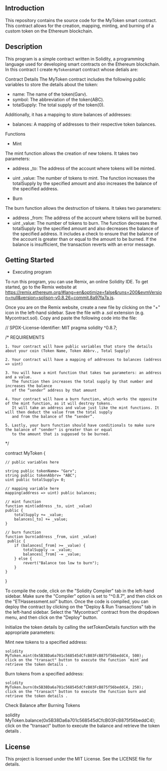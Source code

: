 ## Introduction 
This repository contains the source code for the MyToken smart contract. This contract allows for the creation, mapping, minting, and burning of a custom token on the Ethereum blockchain.
## Description
This program is a simple contract written in Solidity, a programming language used for developing smart contracts on the Ethereum blockchain. In this contract I create `MyToken`smart contract whose detials are:

Contract Details
The MyToken contract includes the following public variables to store the details about the token:
- name: The name of the token(Garv).
- symbol: The abbreviation of the token(ABC).
- totalSupply: The total supply of the token(0).

Additionally, it has a mapping to store balances of addresses:
- balances: A mapping of addresses to their respective token balances.

Functions

 - Mint

The mint function allows the creation of new tokens. It takes two parameters:
- address _to: The address of the account where tokens will be minted.
- uint _value: The number of tokens to mint.
The function increases the totalSupply by the specified amount and also increases the balance of the specified address.

- Burn
  
The burn function allows the destruction of tokens. It takes two parameters:
- address _from: The address of the account where tokens will be burned.
- uint _value: The number of tokens to burn.
The function decreases the totalSupply by the specified amount and also decreases the balance of the specified address. It includes a check to ensure that the balance of the account is greater than or equal to the amount to be burned. If the balance is insufficient, the transaction reverts with an error message.

## Getting Started
- Executing program

To run this program, you can use Remix, an online Solidity IDE. To get started, go to the Remix website at https://remix.ethereum.org/#lang=en&optimize=false&runs=200&evmVersion=null&version=soljson-v0.8.26+commit.8a97fa7a.js. 

Once you are on the Remix website, create a new file by clicking on the "+" icon in the left-hand sidebar. 
Save the file with a .sol extension (e.g. Mycontract.sol). Copy and paste the following code into the file:

// SPDX-License-Identifier: MIT
pragma solidity ^0.8.7;

/*
       REQUIREMENTS
       
    1. Your contract will have public variables that store the details about your coin (Token Name, Token Abbrv., Total Supply)
    
    2. Your contract will have a mapping of addresses to balances (address => uint)
    
    3. You will have a mint function that takes two parameters: an address and a value. 
       The function then increases the total supply by that number and increases the balance 
       of the “sender” address by that amount
       
    4. Your contract will have a burn function, which works the opposite of the mint function, as it will destroy tokens. 
       It will take an address and value just like the mint functions. It will then deduct the value from the total supply 
       and from the balance of the “sender”.
       
    5. Lastly, your burn function should have conditionals to make sure the balance of "sender" is greater than or equal 
       to the amount that is supposed to be burned.
*/


contract MyToken
{

    // public variables here

    string public tokenName= "Garv";
    string public tokenAbbrv= "ABC";
    uint public totalSupply= 0;

    // mapping variable here
    mapping(address => uint) public balances;
  
    // mint function
    function mint(address _to, uint _value) 
    public {
        totalSupply += _value;
        balances[_to] += _value;
    }

    // burn function
    function burn(address _from, uint _value)
     public {
        if (balances[_from] >= _value) {
            totalSupply -= _value;
            balances[_from] -= _value;
        } else {
            revert("Balance too low to burn");
        }
    }
}
  



To compile the code, click on the "Solidity Compiler" tab in the left-hand sidebar. 
Make sure the "Compiler" option is set to "^0.8.7", and then click on the "ETHassessment.sol" button.
Once the code is compiled, you can deploy the contract by clicking on the "Deploy & Run Transactions" tab in the left-hand sidebar. 
Select the "Mycontract" contract from the dropdown menu, and then click on the "Deploy" button.

Initialize the token details by calling the setTokenDetails function with the appropriate parameters:

Mint new tokens to a specified address:

    solidity
    MyToken.mint(0x5B38Da6a701c568545dCfcB03FcB875f56beddC4, 500);
    click on the "transact" button to execute the function `mint`and retrieve the token details .
    
Burn tokens from a specified address:

    solidity
    MyToken.burn(0x5B38Da6a701c568545dCfcB03FcB875f56beddC4, 250);
    click on the "transact" button to execute the function burn and retrieve the token details .
 
Check Balance after Burning Tokens

 solidity
 MyToken.balance(0x5B38Da6a701c568545dCfcB03FcB875f56beddC4);
 click on the "transact" button to execute the balance and retrieve the token details .

## License
This project is licensed under the MIT License. See the LICENSE file for details.
